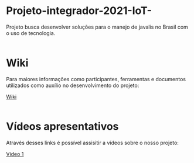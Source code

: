 # Projeto-integrador-2021-IoT-
Projeto busca desenvolver soluções para o manejo de javalis no Brasil com o uso de tecnologia.
<br/><br/>

<h1> Wiki </h1>
<p>Para maiores informações como participantes, ferramentas e documentos utilizados como auxílio no desenvolvimento do projeto:</p>

[Wiki](https://github.com/RafaelZanette/Projeto-integrador-2021-IoT-/wiki)
<br/><br/>

<h1> Vídeos apresentativos </h1>
<p>Através desses links é possível assisitir a vídeos sobre o nosso projeto:</p>

[Vídeo 1](https://youtu.be/t1twpuSwsmI)
